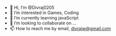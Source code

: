 - 👋 Hi, I’m @Divraj0205
- 👀 I’m interested in Games, Coding
- 🌱 I’m currently learning javaScript
- 💞️ I’m looking to collaborate on ...
- 📫 How to reach me by email, divrajw@gmail.com

<!---
Divraj0205/Divraj0205 is a ✨ special ✨ repository because its `README.md` (this file) appears on your GitHub profile.
You can click the Preview link to take a look at your changes.
--->
